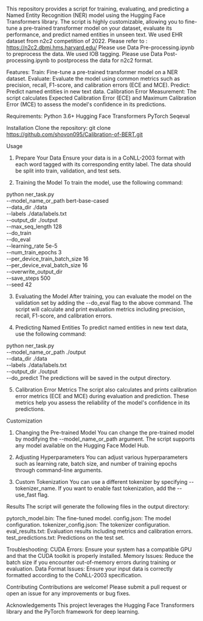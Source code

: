 This repository provides a script for training, evaluating, and predicting a Named Entity Recognition (NER) model using the Hugging Face Transformers library. The script is highly customizable, allowing you to fine-tune a pre-trained transformer model on your dataset, evaluate its performance, and predict named entities in unseen text.
We used EHR dataset from n2c2 competition of 2022. Please refer to : https://n2c2.dbmi.hms.harvard.edu/
Please use Data Pre-processing.ipynb to preprocess the data. We used IOB tagging.
Please use Data Post-processing.ipynb to postprocess the data for n2c2 format.



Features:
Train: Fine-tune a pre-trained transformer model on a NER dataset.
Evaluate: Evaluate the model using common metrics such as precision, recall, F1-score, and calibration errors (ECE and MCE).
Predict: Predict named entities in new text data.
Calibration Error Measurement: The script calculates Expected Calibration Error (ECE) and Maximum Calibration Error (MCE) to assess the model's confidence in its predictions.

Requirements:
Python 3.6+
Hugging Face Transformers
PyTorch
Seqeval


Installation
Clone the repository:
git clone https://github.com/shovon095/Calibration-of-BERT.git


Usage
1. Prepare Your Data
Ensure your data is in a CoNLL-2003 format with each word tagged with its corresponding entity label. The data should be split into train, validation, and test sets.

2. Training the Model
To train the model, use the following command:


python ner_task.py \
  --model_name_or_path bert-base-cased \
  --data_dir ./data \
  --labels ./data/labels.txt \
  --output_dir ./output \
  --max_seq_length 128 \
  --do_train \
  --do_eval \
  --learning_rate 5e-5 \
  --num_train_epochs 3 \
  --per_device_train_batch_size 16 \
  --per_device_eval_batch_size 16 \
  --overwrite_output_dir \
  --save_steps 500 \
  --seed 42

3. Evaluating the Model
After training, you can evaluate the model on the validation set by adding the --do_eval flag to the above command. The script will calculate and print evaluation metrics including precision, recall, F1-score, and calibration errors.

4. Predicting Named Entities
To predict named entities in new text data, use the following command:


python ner_task.py \
  --model_name_or_path ./output \
  --data_dir ./data \
  --labels ./data/labels.txt \
  --output_dir ./output \
  --do_predict
The predictions will be saved in the output directory.

5. Calibration Error Metrics
The script also calculates and prints calibration error metrics (ECE and MCE) during evaluation and prediction. These metrics help you assess the reliability of the model's confidence in its predictions.

Customization
1. Changing the Pre-trained Model
You can change the pre-trained model by modifying the --model_name_or_path argument. The script supports any model available on the Hugging Face Model Hub.

2. Adjusting Hyperparameters
You can adjust various hyperparameters such as learning rate, batch size, and number of training epochs through command-line arguments.

3. Custom Tokenization
You can use a different tokenizer by specifying --tokenizer_name. If you want to enable fast tokenization, add the --use_fast flag.

Results
The script will generate the following files in the output directory:

pytorch_model.bin: The fine-tuned model.
config.json: The model configuration.
tokenizer_config.json: The tokenizer configuration.
eval_results.txt: Evaluation results including metrics and calibration errors.
test_predictions.txt: Predictions on the test set.

Troubleshooting:
CUDA Errors: Ensure your system has a compatible GPU and that the CUDA toolkit is properly installed.
Memory Issues: Reduce the batch size if you encounter out-of-memory errors during training or evaluation.
Data Format Issues: Ensure your input data is correctly formatted according to the CoNLL-2003 specification.

Contributing
Contributions are welcome! Please submit a pull request or open an issue for any improvements or bug fixes.


Acknowledgements
This project leverages the Hugging Face Transformers library and the PyTorch framework for deep learning.

